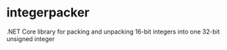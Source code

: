 # integerpacker
.NET Core library for packing and unpacking 16-bit integers into one 32-bit unsigned integer
